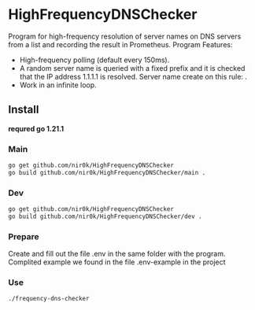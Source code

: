# HighFrequencyDNSChecker

Program for high-frequency resolution of server names on DNS servers from a list and recording the result in Prometheus.
Program Features:
- High-frequency polling (default every 150ms).
- A random server name is queried with a fixed prefix and it is checked that the IP address 1.1.1.1 is resolved. Server name create on this rule: <timestamp with miliseconds>.<hostname prefix>
- Work in an infinite loop.

## Install
**requred go 1.21.1**

### Main
```bash
go get github.com/nir0k/HighFrequencyDNSChecker
go build github.com/nir0k/HighFrequencyDNSChecker/main .
```

### Dev
```bash
go get github.com/nir0k/HighFrequencyDNSChecker
go build github.com/nir0k/HighFrequencyDNSChecker/dev .
```

### Prepare
Create and fill out the file .env in the same folder with the program. 
Complited example we found in the file .env-example in the project

### Use
```bash
./frequency-dns-checker
```
